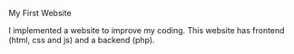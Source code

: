 My First Website

I implemented a website to improve my coding. This website has frontend (html, css and js) and a backend (php).
